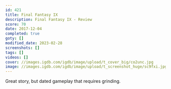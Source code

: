 ```yaml
---
id: 421
title: Final Fantasy IX
description: Final Fantasy IX - Review
score: 70
date: 2017-12-04
completed: true
goty: []
modified_date: 2023-02-28
screenshots: []
tags: []
videos: []
cover: //images.igdb.com/igdb/image/upload/t_cover_big/co2unc.jpg
image: //images.igdb.com/igdb/image/upload/t_screenshot_huge/sc9fxi.jpg
---
```

Great story, but dated gameplay that requires grinding.